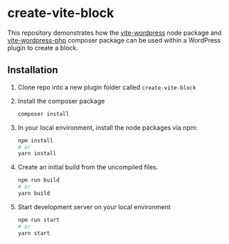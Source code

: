 # create-vite-block

This repository demonstrates how the <a href="https://github.com/mrOttoW/vite-wordpress">vite-wordpress</a> node package and <a href="https://github.com/mrOttoW/vite-wordpress-php">vite-wordpress-php</a> composer package can be used within a WordPress plugin to create a block.

## Installation

1. Clone repo into a new plugin folder called `create-vite-block`

2. Install the composer package
    ```bash
    composer install
    ```
3. In your local environment, install the node packages via npm:
    ```bash
    npm install
    # or
    yarn install
    ```
4. Create an initial build from the uncompiled files.
    ```bash
    npm run build
    # or
    yarn build
    ```
5. Start development server on your local environment
    ```bash
    npm run start
    # or
    yarn start
    ```

